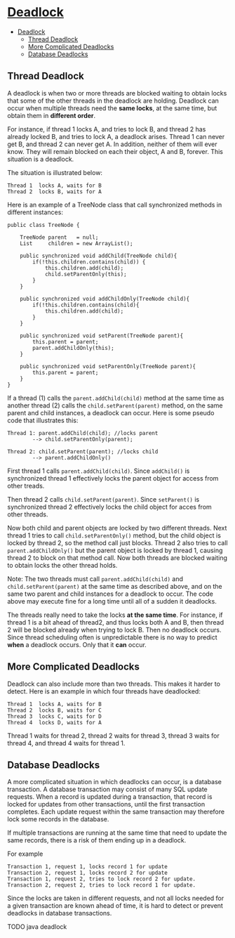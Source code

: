 # [Deadlock](http://tutorials.jenkov.com/java-concurrency/deadlock.html)

- [Deadlock](#deadlock)
  - [Thread Deadlock](#thread-deadlock)
  - [More Complicated Deadlocks](#more-complicated-deadlocks)
  - [Database Deadlocks](#database-deadlocks)

## Thread Deadlock

A deadlock is when two or more threads are blocked waiting to obtain locks that some of the other threads in the deadlock are holding. Deadlock can occur when multiple threads need the **same locks**, at the same time, but obtain them in **different order**.

For instance, if thread 1 locks A, and tries to lock B, and thread 2 has already locked B, and tries to lock A, a deadlock arises. Thread 1 can never get B, and thread 2 can never get A. In addition, neither of them will ever know. They will remain blocked on each their object, A and B, forever. This situation is a deadlock.

The situation is illustrated below:

    Thread 1  locks A, waits for B
    Thread 2  locks B, waits for A

Here is an example of a TreeNode class that call synchronized methods in different instances:

    public class TreeNode {
    
        TreeNode parent   = null;  
        List     children = new ArrayList();

        public synchronized void addChild(TreeNode child){
            if(!this.children.contains(child)) {
                this.children.add(child);
                child.setParentOnly(this);
            }
        }
    
        public synchronized void addChildOnly(TreeNode child){
            if(!this.children.contains(child){
                this.children.add(child);
            }
        }
    
        public synchronized void setParent(TreeNode parent){
            this.parent = parent;
            parent.addChildOnly(this);
        }

        public synchronized void setParentOnly(TreeNode parent){
            this.parent = parent;
        }
    }

If a thread (1) calls the `parent.addChild(child)` method at the same time as another thread (2) calls the `child.setParent(parent)` method, on the same parent and child instances, a deadlock can occur. Here is some pseudo code that illustrates this:

    Thread 1: parent.addChild(child); //locks parent
            --> child.setParentOnly(parent);

    Thread 2: child.setParent(parent); //locks child
            --> parent.addChildOnly()

First thread 1 calls `parent.addChild(child)`. Since `addChild()` is synchronized thread 1 effectively locks the parent object for access from other treads.

Then thread 2 calls `child.setParent(parent)`. Since `setParent()` is synchronized thread 2 effectively locks the child object for acces from other threads.

Now both child and parent objects are locked by two different threads. Next thread 1 tries to call `child.setParentOnly()` method, but the child object is locked by thread 2, so the method call just blocks. Thread 2 also tries to call `parent.addChildOnly()` but the parent object is locked by thread 1, causing thread 2 to block on that method call. Now both threads are blocked waiting to obtain locks the other thread holds.

Note: The two threads must call `parent.addChild(child)` and `child.setParent(parent)` at the same time as described above, and on the same two parent and child instances for a deadlock to occur. The code above may execute fine for a long time until all of a sudden it deadlocks.

The threads really need to take the locks **at the same time**. For instance, if thread 1 is a bit ahead of thread2, and thus locks both A and B, then thread 2 will be blocked already when trying to lock B. Then no deadlock occurs. Since thread scheduling often is unpredictable there is no way to predict **when** a deadlock occurs. Only that it **can** occur.

## More Complicated Deadlocks

Deadlock can also include more than two threads. This makes it harder to detect. Here is an example in which four threads have deadlocked:

    Thread 1  locks A, waits for B
    Thread 2  locks B, waits for C
    Thread 3  locks C, waits for D
    Thread 4  locks D, waits for A

Thread 1 waits for thread 2, thread 2 waits for thread 3, thread 3 waits for thread 4, and thread 4 waits for thread 1.

## Database Deadlocks

A more complicated situation in which deadlocks can occur, is a database transaction. A database transaction may consist of many SQL update requests. When a record is updated during a transaction, that record is locked for updates from other transactions, until the first transaction completes. Each update request within the same transaction may therefore lock some records in the database.

If multiple transactions are running at the same time that need to update the same records, there is a risk of them ending up in a deadlock.

For example

    Transaction 1, request 1, locks record 1 for update
    Transaction 2, request 1, locks record 2 for update
    Transaction 1, request 2, tries to lock record 2 for update.
    Transaction 2, request 2, tries to lock record 1 for update.

Since the locks are taken in different requests, and not all locks needed for a given transaction are known ahead of time, it is hard to detect or prevent deadlocks in database transactions.














TODO java deadlock